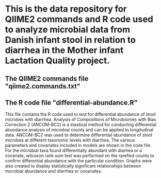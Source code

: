 # This is the data repository for QIIME2 commands and R code used to analyze microbial data from Danish infant stool in relation to diarrhea in the Mother infant Lactation Quality project.  

## The QIIME2 commands file "qiime2.commands.txt"

## The R code file "differential-abundance.R"
This file contains the R code used to test for differential abundance of stool microbes with diarrhea. Analysis of Compositions of Microbiomes with Bias Correction 2 (ANCOM-BC2) is a stastical method for conducting differential abundance analysis of microbial counts and can be applied to longitudinal data. ANCOM-BC2 was used to determine differential abundance of stool microbes at different taxonomic levels with diarrhea. The various parameters and covariates included in models are shown in the code file. For the microbial taxa found differentially abundant with diarhea or a covariate, wilcoxon rank sum test was performed on the rarefied counts to confirm differential abundance with the particular condition. Graphs were also created to display statistically significant relationships between microbial abundance and diarrhea or covariates.   
 
